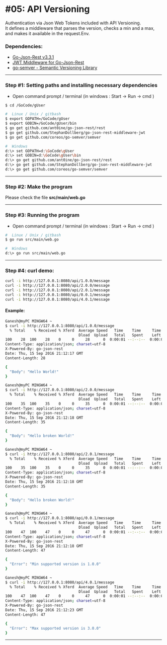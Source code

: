 # #05: API Versioning
Authentication via Json Web Tokens included with API Versioning.  
It defines a middleware that parses the version, checks a min and a max, and makes it available in the request.Env.
### Dependencies:
+ [Go-Json-Rest v3.3.1](https://github.com/ant0ine/go-json-rest)
+ [JWT Middleware for Go-Json-Rest](https://github.com/StephanDollberg/go-json-rest-middleware-jwt)
+ [go-semver - Semantic Versioning Library](https://github.com/ant0ine/go-json-rest#api-versioning)

---
### Step #1:  Setting paths and installing necessary dependencies
- Open command prompt / terminal (in windows : Start -> Run -> cmd )
```sh
$ cd /GoCode/gUser
```
```sh
#  Linux / Unix / gitbash
$ export GOPATH=/GoCode/gUser
$ export GOBIN=/GoCode/gUser/bin
$ go get github.com/ant0ine/go-json-rest/rest
$ go get github.com/StephanDollberg/go-json-rest-middleware-jwt
$ go get github.com/coreos/go-semver/semver
```
```sh
#  Windows
d:\> set GOPATH=d:\GoCode\gUser
d:\> set GOBIN=d:\GoCode\gUser\bin
d:\> go get github.com/ant0ine/go-json-rest/rest
d:\> go get github.com/StephanDollberg/go-json-rest-middleware-jwt
d:\> go get github.com/coreos/go-semver/semver
```
---
### Step #2:  Make the program
Please check the file **src/main/web.go**
  
---
### Step #3:  Running the program
- Open command prompt / terminal (in windows : Start -> Run -> cmd )
```sh
#  Linux / Unix / gitbash
$ go run src/main/web.go
```
```sh
#  Windows
d:\> go run src/main/web.go
```
---
### Step #4: curl demo:
```sh
curl -i http://127.0.0.1:8080/api/1.0.0/message
curl -i http://127.0.0.1:8080/api/2.0.0/message
curl -i http://127.0.0.1:8080/api/2.0.1/message
curl -i http://127.0.0.1:8080/api/0.0.1/message
curl -i http://127.0.0.1:8080/api/4.0.1/message
```

#### Example: 
```sh
Ganesh@myPC MINGW64 ~
$ curl -i http://127.0.0.1:8080/api/1.0.0/message
  % Total    % Received % Xferd  Average Speed   Time    Time     Time  Current
                                 Dload  Upload   Total   Spent    Left  Speed
100    28  100    28    0     0     28      0  0:00:01 --:--:--  0:00:01 28000HTTP/1.1 200 OK
Content-Type: application/json; charset=utf-8
X-Powered-By: go-json-rest
Date: Thu, 15 Sep 2016 21:12:17 GMT
Content-Length: 28

{
  "Body": "Hello World!"
}

Ganesh@myPC MINGW64 ~
$ curl -i http://127.0.0.1:8080/api/2.0.0/message
  % Total    % Received % Xferd  Average Speed   Time    Time     Time  Current
                                 Dload  Upload   Total   Spent    Left  Speed
100    35  100    35    0     0     35      0  0:00:01 --:--:--  0:00:01 35000HTTP/1.1 200 OK
Content-Type: application/json; charset=utf-8
X-Powered-By: go-json-rest
Date: Thu, 15 Sep 2016 21:12:18 GMT
Content-Length: 35

{
  "Body": "Hello broken World!"
}

Ganesh@myPC MINGW64 ~
$ curl -i http://127.0.0.1:8080/api/2.0.1/message
  % Total    % Received % Xferd  Average Speed   Time    Time     Time  Current
                                 Dload  Upload   Total   Spent    Left  Speed
100    35  100    35    0     0     35      0  0:00:01 --:--:--  0:00:01 35000HTTP/1.1 200 OK
Content-Type: application/json; charset=utf-8
X-Powered-By: go-json-rest
Date: Thu, 15 Sep 2016 21:12:18 GMT
Content-Length: 35

{
  "Body": "Hello broken World!"
}

Ganesh@myPC MINGW64 ~
$ curl -i http://127.0.0.1:8080/api/0.0.1/message
  % Total    % Received % Xferd  Average Speed   Time    Time     Time  Current
                                 Dload  Upload   Total   Spent    Left  Speed
100    47  100    47    0     0     47      0  0:00:01 --:--:--  0:00:01 47000HTTP/1.1 400 Bad Request
Content-Type: application/json; charset=utf-8
X-Powered-By: go-json-rest
Date: Thu, 15 Sep 2016 21:12:18 GMT
Content-Length: 47

{
  "Error": "Min supported version is 1.0.0"
}

Ganesh@myPC MINGW64 ~
$ curl -i http://127.0.0.1:8080/api/4.0.1/message
  % Total    % Received % Xferd  Average Speed   Time    Time     Time  Current
                                 Dload  Upload   Total   Spent    Left  Speed
100    47  100    47    0     0     47      0  0:00:01 --:--:--  0:00:01 47000HTTP/1.1 400 Bad Request
Content-Type: application/json; charset=utf-8
X-Powered-By: go-json-rest
Date: Thu, 15 Sep 2016 21:12:23 GMT
Content-Length: 47

{
  "Error": "Max supported version is 3.0.0"
}
```
---